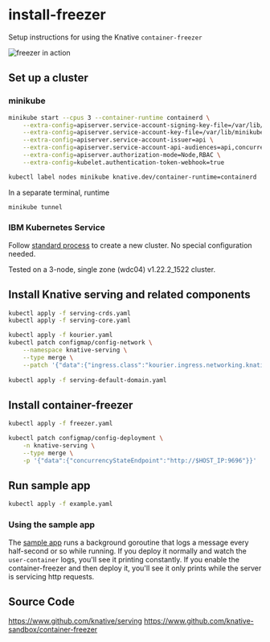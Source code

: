# install-freezer

Setup instructions for using the Knative `container-freezer`

![freezer in action](demo/freezer-in-action.gif)

## Set up a cluster

### minikube

``` bash
minikube start --cpus 3 --container-runtime containerd \
    --extra-config=apiserver.service-account-signing-key-file=/var/lib/minikube/certs/sa.key \
    --extra-config=apiserver.service-account-key-file=/var/lib/minikube/certs/sa.pub \
    --extra-config=apiserver.service-account-issuer=api \
    --extra-config=apiserver.service-account-api-audiences=api,concurrency-state-hook \
    --extra-config=apiserver.authorization-mode=Node,RBAC \
    --extra-config=kubelet.authentication-token-webhook=true

kubectl label nodes minikube knative.dev/container-runtime=containerd
```

In a separate terminal, runtime

``` bash
minikube tunnel
```

### IBM Kubernetes Service

Follow [standard process](https://cloud.ibm.com/docs/containers?topic=containers-clusters) to create a new cluster. No special configuration needed.

Tested on a 3-node, single zone (wdc04) v1.22.2_1522 cluster.

## Install Knative serving and related components

``` bash
kubectl apply -f serving-crds.yaml
kubectl apply -f serving-core.yaml

kubectl apply -f kourier.yaml
kubectl patch configmap/config-network \
    --namespace knative-serving \
    --type merge \
    --patch '{"data":{"ingress.class":"kourier.ingress.networking.knative.dev"}}'
  
kubectl apply -f serving-default-domain.yaml
```

## Install container-freezer

``` bash
kubectl apply -f freezer.yaml

kubectl patch configmap/config-deployment \
    -n knative-serving \
    --type merge \
    -p '{"data":{"concurrencyStateEndpoint":"http://$HOST_IP:9696"}}'
```

 
## Run sample app

``` bash
kubectl apply -f example.yaml
```

### Using the sample app

The [sample app](example.yaml) runs a background goroutine that logs a message every half-second or so while running. If you deploy it normally and watch the `user-container` logs, you'll see it printing constantly. If you enable the container-freezer and then deploy it, you'll see it only prints while the server is servicing http requests.

## Source Code

https://www.github.com/knative/serving
https://www.github.com/knative-sandbox/container-freezer


